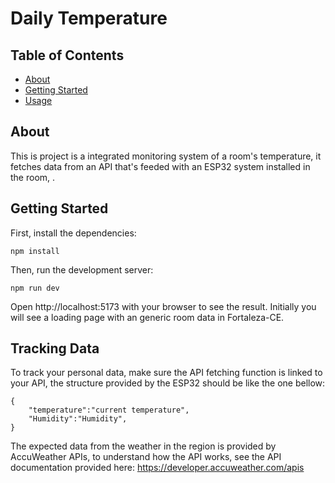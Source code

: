 # Daily Temperature

## Table of Contents

- [About](#about)
- [Getting Started](#getting_started)
- [Usage](#usage)

## About <a name = "about"></a>

This is project is a integrated monitoring system of a room's temperature, it fetches data from an API that's feeded with an ESP32 system installed in the room, .

## Getting Started <a name = "getting_started"></a>

First, install the dependencies:

```
npm install
```

Then, run the development server:

```
npm run dev
```

Open http://localhost:5173 with your browser to see the result. Initially you will see a loading page with an generic room data in Fortaleza-CE.

## Tracking Data

To track your personal data, make sure the API fetching function is linked to your API, the structure provided by the ESP32 should be like the one bellow:

```
{
    "temperature":"current temperature",
    "Humidity":"Humidity",
}
```

The expected data from the weather in the region is provided by AccuWeather APIs, to understand how the API works, see the API documentation provided here: https://developer.accuweather.com/apis

